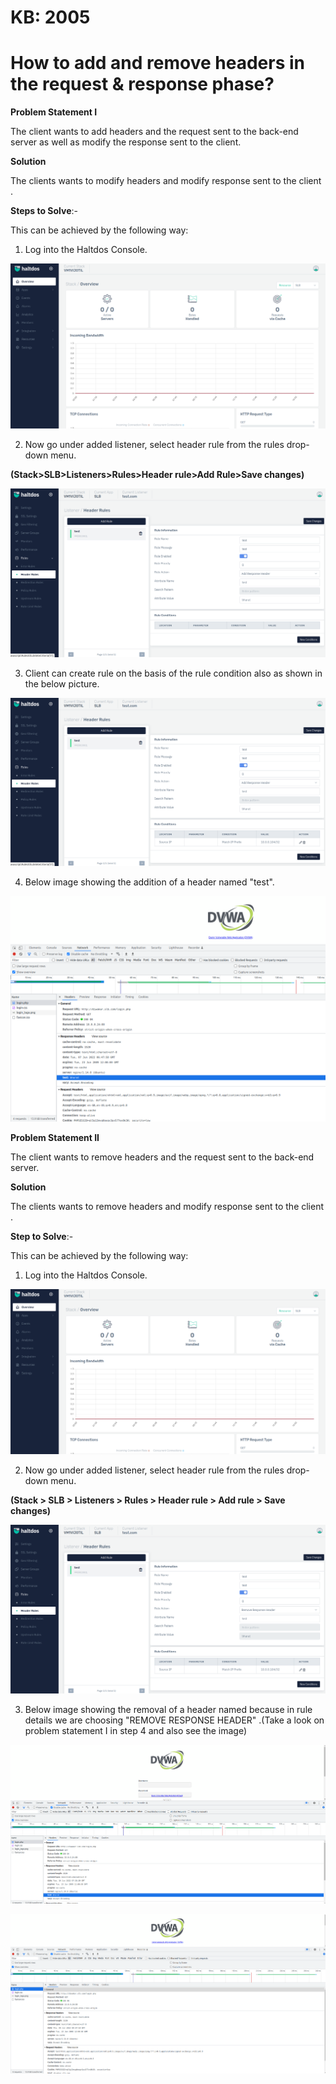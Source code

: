 # KB: 2005

# How to add and remove headers in the request & response phase?

**Problem Statement I**

The client wants to add headers and the request sent to the back-end server as well as modify the response sent to the client.

**Solution**

The clients wants to modify headers and modify response sent to the client .

**Steps to Solve**:-

This can be achieved by the following way:

1. Log into the Haltdos Console.

![header](/img/adc/kb/v2/overview_kb_2005_1.png)

2. Now go under added listener, select header rule from the rules drop-down menu.

**(Stack>SLB>Listeners>Rules>Header rule>Add Rule>Save changes)**

![header](/img/adc/kb/v2/header_rule_kb_2005_2.png)

3. Client can create rule on the basis of the rule condition also as shown in the below picture.

![header](/img/adc/kb/v2/header_rule_kb_2005_3.png)

4. Below image showing the addition of a header named "test".

![header](/img/adc/kb/adc6.4.png)

**Problem Statement II**

The client wants to remove headers and the request sent to the back-end server. 

**Solution**

The clients wants to remove headers and modify response sent to the client .

**Step to Solve**:-

This can be achieved by the following way:

1. Log into the Haltdos Console.

![header](/img/adc/kb/v2/overview_kb_2005_1.png)

2. Now go under added listener, select header rule from the rules drop-down menu.

**(Stack > SLB > Listeners > Rules > Header rule > Add rule > Save changes)**

![header](/img/adc/kb/v2/header_rule_kb_2005_4.png)

3. Below image showing the removal of a header named because in rule details we are choosing "REMOVE RESPONSE HEADER" .(Take a look on problem statement I in step 4 and also see the image)

![header](/img/adc/kb/adc6.7.png)

![header](/img/adc/kb/adc6.8.png)
